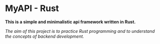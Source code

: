# MyAPI - Rust

**This is a simple and minimalistic api framework written in Rust.**

*The aim of this project is to practice Rust programming and to understand the concepts of backend development.*


